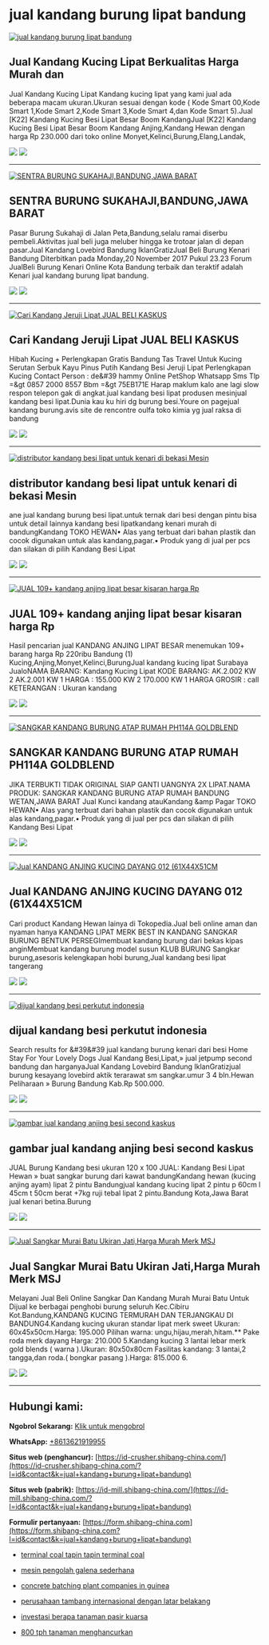 # jual kandang burung lipat bandung

<a href="https://swt.shibang-china.com/?l=id&img&k=jual+kandang+burung+lipat+bandung" target="_blank">![jual kandang burung lipat bandung](http://static.shibang-china.com/all-800x300/936.jpg)</a>

## Jual Kandang Kucing Lipat Berkualitas Harga Murah dan
Jual Kandang Kucing Lipat Kandang kucing lipat yang kami jual ada beberapa macam ukuran.Ukuran sesuai dengan kode ( Kode Smart 00,Kode Smart 1,Kode Smart 2,Kode Smart 3,Kode Smart 4,dan Kode Smart 5).Jual [K22] Kandang Kucing Besi Lipat Besar Boom KandangJual [K22] Kandang Kucing Besi Lipat Besar Boom Kandang Anjing,Kandang Hewan dengan harga Rp 230.000 dari toko online Monyet,Kelinci,Burung,Elang,Landak,


<a href="https://whatsapp.shibangsoft.com/WhatsApp.php" target="_blank" title="WhatsApp">![](http://static.shibang-china.com/icon/whatsapp.png)</a> <a href="https://swt.shibang-china.com/?l=id&icon&k=jual+kandang+burung+lipat+bandung" target="_blank">![](http://static.shibang-china.com/icon/chat-id.png)</a>

---

<a href="https://swt.shibang-china.com/?l=id&img&k=jual+kandang+burung+lipat+bandung" target="_blank">![SENTRA BURUNG SUKAHAJI,BANDUNG,JAWA BARAT](http://static.shibang-china.com/all-800x300/364.jpg)</a>

## SENTRA BURUNG SUKAHAJI,BANDUNG,JAWA BARAT
Pasar Burung Sukahaji di Jalan Peta,Bandung,selalu ramai diserbu pembeli.Aktivitas jual beli juga meluber hingga ke trotoar jalan di depan pasar.Jual Kandang Lovebird Bandung IklanGratizJual Beli Burung Kenari Bandung Diterbitkan pada Monday,20 November 2017 Pukul 23.23 Forum JualBeli Burung Kenari Online Kota Bandung terbaik dan teraktif adalah Kenari jual kandang burung lipat bandung.


<a href="https://whatsapp.shibangsoft.com/WhatsApp.php" target="_blank" title="WhatsApp">![](http://static.shibang-china.com/icon/whatsapp.png)</a> <a href="https://swt.shibang-china.com/?l=id&icon&k=jual+kandang+burung+lipat+bandung" target="_blank">![](http://static.shibang-china.com/icon/chat-id.png)</a>

---

<a href="https://swt.shibang-china.com/?l=id&img&k=jual+kandang+burung+lipat+bandung" target="_blank">![Cari Kandang Jeruji Lipat JUAL BELI KASKUS](http://static.shibang-china.com/all-800x300/622.jpg)</a>

## Cari Kandang Jeruji Lipat JUAL BELI KASKUS
Hibah Kucing + Perlengkapan Gratis Bandung Tas Travel Untuk Kucing Serutan Serbuk Kayu Pinus Putih Kandang Besi Jeruji Lipat Perlengkapan Kucing Contact Person : de&#39 hammy Online PetShop Whatsapp Sms Tlp =&gt 0857 2000 8557 Bbm =&gt 75EB171E Harap maklum kalo ane lagi slow respon telepon gak di angkat.jual kandang besi lipat produsen mesinjual kandang besi lipat.Dunia kau ku hiri dg burung besi.Youre on pagejual kandang burung.avis site de rencontre oulfa toko kimia yg jual raksa di bandung


<a href="https://whatsapp.shibangsoft.com/WhatsApp.php" target="_blank" title="WhatsApp">![](http://static.shibang-china.com/icon/whatsapp.png)</a> <a href="https://swt.shibang-china.com/?l=id&icon&k=jual+kandang+burung+lipat+bandung" target="_blank">![](http://static.shibang-china.com/icon/chat-id.png)</a>

---

<a href="https://swt.shibang-china.com/?l=id&img&k=jual+kandang+burung+lipat+bandung" target="_blank">![distributor kandang besi lipat untuk kenari di bekasi Mesin](http://static.shibang-china.com/all-800x300/251.jpg)</a>

## distributor kandang besi lipat untuk kenari di bekasi Mesin
ane jual kandang burung besi lipat.untuk ternak dari besi dengan pintu bisa untuk detail lainnya kandang besi lipatkandang kenari murah di bandungKandang TOKO HEWAN• Alas yang terbuat dari bahan plastik dan cocok digunakan untuk alas kandang,pagar.• Produk yang di jual per pcs dan silakan di pilih Kandang Besi Lipat


<a href="https://whatsapp.shibangsoft.com/WhatsApp.php" target="_blank" title="WhatsApp">![](http://static.shibang-china.com/icon/whatsapp.png)</a> <a href="https://swt.shibang-china.com/?l=id&icon&k=jual+kandang+burung+lipat+bandung" target="_blank">![](http://static.shibang-china.com/icon/chat-id.png)</a>

---

<a href="https://swt.shibang-china.com/?l=id&img&k=jual+kandang+burung+lipat+bandung" target="_blank">![JUAL 109+ kandang anjing lipat besar kisaran harga Rp](http://static.shibang-china.com/all-800x300/513.jpg)</a>

## JUAL 109+ kandang anjing lipat besar kisaran harga Rp
Hasil pencarian jual KANDANG ANJING LIPAT BESAR menemukan 109+ barang harga Rp 220ribu Bandung (1) Kucing,Anjing,Monyet,Kelinci,BurungJual kandang kucing lipat Surabaya JualoNAMA BARANG: Kandang Kucing Lipat KODE BARANG: AK.2.002 KW 2 AK.2.001 KW 1 HARGA : 155.000 KW 2 170.000 KW 1 HARGA GROSIR : call KETERANGAN : Ukuran kandang


<a href="https://whatsapp.shibangsoft.com/WhatsApp.php" target="_blank" title="WhatsApp">![](http://static.shibang-china.com/icon/whatsapp.png)</a> <a href="https://swt.shibang-china.com/?l=id&icon&k=jual+kandang+burung+lipat+bandung" target="_blank">![](http://static.shibang-china.com/icon/chat-id.png)</a>

---

<a href="https://swt.shibang-china.com/?l=id&img&k=jual+kandang+burung+lipat+bandung" target="_blank">![SANGKAR KANDANG BURUNG ATAP RUMAH PH114A GOLDBLEND](http://static.shibang-china.com/all-800x300/440.jpg)</a>

## SANGKAR KANDANG BURUNG ATAP RUMAH PH114A GOLDBLEND
JIKA TERBUKTI TIDAK ORIGINAL SIAP GANTI UANGNYA 2X LIPAT.NAMA PRODUK: SANGKAR KANDANG BURUNG ATAP RUMAH BANDUNG WETAN,JAWA BARAT Jual Kunci kandang atauKandang &amp Pagar TOKO HEWAN• Alas yang terbuat dari bahan plastik dan cocok digunakan untuk alas kandang,pagar.• Produk yang di jual per pcs dan silakan di pilih Kandang Besi Lipat


<a href="https://whatsapp.shibangsoft.com/WhatsApp.php" target="_blank" title="WhatsApp">![](http://static.shibang-china.com/icon/whatsapp.png)</a> <a href="https://swt.shibang-china.com/?l=id&icon&k=jual+kandang+burung+lipat+bandung" target="_blank">![](http://static.shibang-china.com/icon/chat-id.png)</a>

---

<a href="https://swt.shibang-china.com/?l=id&img&k=jual+kandang+burung+lipat+bandung" target="_blank">![Jual KANDANG ANJING KUCING DAYANG 012 (61X44X51CM](http://static.shibang-china.com/all-800x300/924.jpg)</a>

## Jual KANDANG ANJING KUCING DAYANG 012 (61X44X51CM
Cari product Kandang Hewan lainya di Tokopedia.Jual beli online aman dan nyaman hanya KANDANG LIPAT MERK BEST IN KANDANG SANGKAR BURUNG BENTUK PERSEGImembuat kandang burung dari bekas kipas anginMembuat kandang burung model susun KLUB BURUNG Sangkar burung,asesoris kelengkapan hobi burung,Jual kandang besi lipat tangerang


<a href="https://whatsapp.shibangsoft.com/WhatsApp.php" target="_blank" title="WhatsApp">![](http://static.shibang-china.com/icon/whatsapp.png)</a> <a href="https://swt.shibang-china.com/?l=id&icon&k=jual+kandang+burung+lipat+bandung" target="_blank">![](http://static.shibang-china.com/icon/chat-id.png)</a>

---

<a href="https://swt.shibang-china.com/?l=id&img&k=jual+kandang+burung+lipat+bandung" target="_blank">![dijual kandang besi perkutut indonesia](http://static.shibang-china.com/all-800x300/593.jpg)</a>

## dijual kandang besi perkutut indonesia
Search results for &#39&#39 jual kandang burung kenari dari besi Home Stay For Your Lovely Dogs Jual Kandang Besi,Lipat,» jual jetpump second bandung dan harganyaJual Kandang Lovebird Bandung IklanGratizjual burung kesayang lovebird aktik terarawat sm sangkar.umur 3 4 bln.Hewan Peliharaan » Burung Bandung Kab.Rp 500.000.


<a href="https://whatsapp.shibangsoft.com/WhatsApp.php" target="_blank" title="WhatsApp">![](http://static.shibang-china.com/icon/whatsapp.png)</a> <a href="https://swt.shibang-china.com/?l=id&icon&k=jual+kandang+burung+lipat+bandung" target="_blank">![](http://static.shibang-china.com/icon/chat-id.png)</a>

---

<a href="https://swt.shibang-china.com/?l=id&img&k=jual+kandang+burung+lipat+bandung" target="_blank">![gambar jual kandang anjing besi second kaskus](http://static.shibang-china.com/all-800x300/627.jpg)</a>

## gambar jual kandang anjing besi second kaskus
JUAL Burung Kandang besi ukuran 120 x 100 JUAL: Kandang Besi Lipat Hewan » buat sangkar burung dari kawat bandungKandang hewan (kucing anjing ayam) lipat 2 pintu Bandungjual kandang kucing lipat 2 pintu p 60cm l 45cm t 50cm berat +7kg ruji tebal lipat 2 pintu.Bandung Kota,Jawa Barat jual kenari betina.Burung


<a href="https://whatsapp.shibangsoft.com/WhatsApp.php" target="_blank" title="WhatsApp">![](http://static.shibang-china.com/icon/whatsapp.png)</a> <a href="https://swt.shibang-china.com/?l=id&icon&k=jual+kandang+burung+lipat+bandung" target="_blank">![](http://static.shibang-china.com/icon/chat-id.png)</a>

---

<a href="https://swt.shibang-china.com/?l=id&img&k=jual+kandang+burung+lipat+bandung" target="_blank">![Jual Sangkar Murai Batu Ukiran Jati,Harga Murah Merk MSJ](http://static.shibang-china.com/all-800x300/876.jpg)</a>

## Jual Sangkar Murai Batu Ukiran Jati,Harga Murah Merk MSJ
Melayani Jual Beli Online Sangkar Dan Kandang Murah Murai Batu Untuk Dijual ke berbagai penghobi burung seluruh Kec.Cibiru Kot.Bandung,KANDANG KUCING TERMURAH DAN TERJANGKAU DI BANDUNG4.Kandang kucing ukuran standar lipat merk sweet Ukuran: 60x45x50cm.Harga: 195.000 Pilihan warna: ungu,hijau,merah,hitam.** Pake roda merk dayang Harga: 210.000 5.Kandang kucing 3 lantai lebar merk gold blends ( warna ).Ukuran: 80x50x80cm Fasilitas kandang: 3 lantai,2 tangga,dan roda.( bongkar pasang ).Harga: 815.000 6.


<a href="https://whatsapp.shibangsoft.com/WhatsApp.php" target="_blank" title="WhatsApp">![](http://static.shibang-china.com/icon/whatsapp.png)</a> <a href="https://swt.shibang-china.com/?l=id&icon&k=jual+kandang+burung+lipat+bandung" target="_blank">![](http://static.shibang-china.com/icon/chat-id.png)</a>

---
## Hubungi kami:

**Ngobrol Sekarang:** [Klik untuk mengobrol](https://swt.shibang-china.com?l=id&contact&k=jual+kandang+burung+lipat+bandung)

**WhatsApp:**  [+8613621919955](https://whatsapp.shibangsoft.com/WhatsApp.php)

**Situs web (penghancur):** [https://id-crusher.shibang-china.com/](https://id-crusher.shibang-china.com/?l=id&contact&k=jual+kandang+burung+lipat+bandung)

**Situs web (pabrik):** [https://id-mill.shibang-china.com/](https://id-mill.shibang-china.com/?l=id&contact&k=jual+kandang+burung+lipat+bandung)

**Formulir pertanyaan:** [https://form.shibang-china.com](https://form.shibang-china.com?l=id&contact&k=jual+kandang+burung+lipat+bandung)

* [terminal coal tapin tapin terminal coal](../35/terminal%20coal%20tapin%20tapin%20terminal%20coal.md)

* [mesin pengolah galena sederhana](../39/mesin%20pengolah%20galena%20sederhana.md)

* [concrete batching plant companies in guinea](../37/concrete%20batching%20plant%20companies%20in%20guinea.md)

* [perusahaan tambang internasional dengan latar belakang](../36/perusahaan%20tambang%20internasional%20dengan%20latar%20belakang.md)

* [investasi berapa tanaman pasir kuarsa](../32/investasi%20berapa%20tanaman%20pasir%20kuarsa.md)

* [800 tph tanaman menghancurkan](../39/800%20tph%20tanaman%20menghancurkan.md)